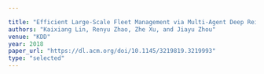 ```yaml
---

title: "Efficient Large-Scale Fleet Management via Multi-Agent Deep Reinforcement Learning."
authors: "Kaixiang Lin, Renyu Zhao, Zhe Xu, and Jiayu Zhou"
venue: "KDD"
year: 2018
paper_url: "https://dl.acm.org/doi/10.1145/3219819.3219993"
type: "selected"
---
```

